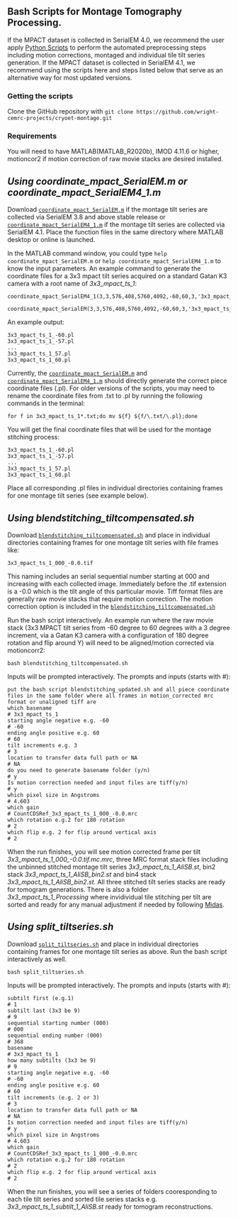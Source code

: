 ## Bash Scripts for Montage Tomography Processing.

If the MPACT dataset is collected in SerialEM 4.0, we recommend the user apply [Python Scripts](https://github.com/wright-cemrc-projects/cryoet-montage/tree/main/Python) to perform the automated preprocessing steps including motion corrections, montaged and individual tile tilt series generation. If the MPACT dataset is collected in SerialEM 4.1, we recommend using the scripts here and steps listed below that serve as an alternative way for most updated versions. 

### Getting the scripts

Clone the GitHub repository with `git clone https://github.com/wright-cemrc-projects/cryoet-montage.git`

### Requirements

You will need to have MATLAB(MATLAB_R2020b), IMOD 4.11.6 or higher, motioncor2 if motion correction of raw movie stacks are desired installed. 

## *Using coordinate_mpact_SerialEM.m or coordinate_mpact_SerialEM4_1.m*
Download [`coordinate_mpact_SerialEM.m`](coordinate_mpact_SerialEM.m) if the montage tilt series are collected via SerialEM 3.8 and above stable release or [`coordinate_mpact_SerialEM4_1.m`](coordinate_mpact_SerialEM4_1.m) if the montage tilt series are collected via SerialEM 4.1. Place the function files in the same directory where MATLAB desktop or online is launched.

In the MATLAB command window, you could type `help coordinate_mpact_SerialEM.m` or `help coordinate_mpact_SerialEM4_1.m` to know the input parameters.
An example command to generate the coordinate files for a 3x3 mpact tilt series acquired on a standard Gatan K3 camera with a root name of *3x3_mpact_ts_1*:

```
coordinate_mpact_SerialEM4_1(3,3,576,408,5760,4092,-60,60,3,'3x3_mpact_ts_1')
```
```
coordinate_mpact_SerialEM(3,3,576,408,5760,4092,-60,60,3,'3x3_mpact_ts_1')
```

An example output:
```
3x3_mpact_ts_1_-60.pl
3x3_mpact_ts_1_-57.pl
...
3x3_mpact_ts_1_57.pl
3x3_mpact_ts_1_60.pl
```
Currently, the [`coordinate_mpact_SerialEM.m`](coordinate_mpact_SerialEM.m) and [`coordinate_mpact_SerialEM4_1.m`](coordinate_mpact_SerialEM4_1.m) should directly generate the correct piece coordinate files (.pl). For older versions of the scripts, you may need to rename the coordinate files from .txt to .pl by running the following commands in the terminal:
```
for f in 3x3_mpact_ts_1*.txt;do mv ${f} ${f/\.txt/\.pl};done
```
You will get the final coordinate files that will be used for the montage stitching process:
```
3x3_mpact_ts_1_-60.pl
3x3_mpact_ts_1_-57.pl
...
3x3_mpact_ts_1_57.pl
3x3_mpact_ts_1_60.pl
```
Place all corresponding .pl files in individual directories containing frames for one montage tilt series (see example below).

## *Using blendstitching_tiltcompensated.sh*
Download [`blendstitching_tiltcompensated.sh`](blendstitching_tiltcompensated.sh) and place in individual directories containing frames for one montage tilt series with file frames like:

`3x3_mpact_ts_1_000_-0.0.tif`

This naming includes an serial sequential number starting at 000 and increasing with each collected image. Immediately before the .tif extension is a -0.0 which is the tilt angle of this particular movie. Tiff format files are generally raw movie stacks that require motion correction. The motion correction option is included in the [`blendstitching_tiltcompensated.sh`](blendstitching_tiltcompensated.sh)

Run the bash script interactively. An example run where the raw movie stack (3x3 MPACT tilt series from -60 degree to 60 degrees with a 3 degree increment, via a Gatan K3 camera with a configuration of 180 degree rotation and flip around Y) will need to be aligned/motion corrected via motioncorr2:
```
bash blendstitching_tiltcompensated.sh
```
Inputs will be prompted interactively. The prompts and inputs (starts with #):
```
put the bash script blendstitching_updated.sh and all piece coordinate files in the same folder where all frames in motion_corrected mrc format or unaligned tiff are
which basename
# 3x3_mpact_ts_1
starting angle negative e.g. -60
# -60
ending angle positive e.g. 60
# 60
tilt increments e.g. 3
# 3
location to transfer data full path or NA
# NA
do you need to generate basename folder (y/n)
# y
Is motion correction needed and input files are tiff(y/n)
# y
which pixel size in Angstroms
# 4.603
which gain
# CountCDSRef_3x3_mpact_ts_1_000_-0.0.mrc
which rotation e.g.2 for 180 rotation
# 2
which flip e.g. 2 for flip around vertical axis
# 2
```
When the run finishes, you will see motion corrected frame per tilt *3x3_mpact_ts_1_000_-0.0.tif.mc.mrc*, three MRC format stack files including the unbinned stitched montage tilt series *3x3_mpact_ts_1_AliSB.st*, bin2 stack *3x3_mpact_ts_1_AliSB_bin2.st* and bin4 stack *3x3_mpact_ts_1_AliSB_bin2.st*. All three stitched tilt series stacks are ready for tomogram generations. There is also a folder *3x3_mpact_ts_1_Processing* where invidividual tile stitching per tilt are sorted and ready for any manual adjustment if needed by following [Midas](https://github.com/wright-cemrc-projects/cryoet-montage/tree/main/Midas).

## *Using split_tiltseries.sh*
Download [`split_tiltseries.sh`](split_tiltseries.sh) and place in individual directories containing frames for one montage tilt series as above. Run the bash script interactively as well.
```
bash split_tiltseries.sh
```
Inputs will be prompted interactively. The prompts and inputs (starts with #):
```
subtilt first (e.g.1)
# 1
subtilt last (3x3 be 9)
# 9
sequential starting number (000)
# 000
sequential ending number (000)
# 368
basename
# 3x3_mpact_ts_1
how many subtilts (3x3 be 9)
# 9
starting angle negative e.g. -60
# -60
ending angle positive e.g. 60
# 60
tilt increments (e.g. 2 or 3)
# 3
location to transfer data full path or NA
# NA
Is motion correction needed and input files are tiff(y/n)
# y
which pixel size in Angstroms
# 4.603
which gain
# CountCDSRef_3x3_mpact_ts_1_000_-0.0.mrc
which rotation e.g.2 for 180 rotation
# 2
which flip e.g. 2 for flip around vertical axis
# 2
```
When the run finishes, you will see a series of folders cooresponding to each tile tilt series and sorted tile series stacks e.g. *3x3_mpact_ts_1_subtilt_1_AliSB.st* ready for tomogram reconstructions. 
